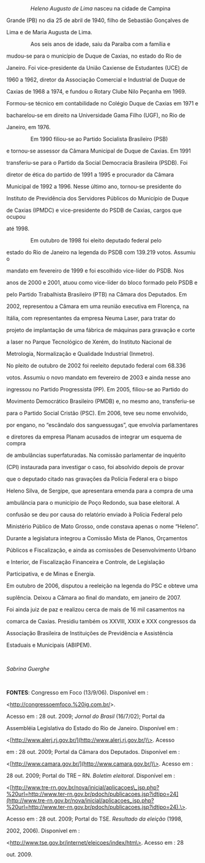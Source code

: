 

 



                *Heleno Augusto de Lima* nasceu na cidade de Campina

Grande (PB) no dia 25 de abril de 1940, filho de Sebastião Gonçalves de

Lima e de Maria Augusta de Lima.



                Aos seis anos de idade, saiu da Paraíba com a família e

mudou-se para o município de Duque de Caxias, no estado do Rio de

Janeiro. Foi vice-presidente da União Caxiense de Estudantes (UCE) de

1960 a 1962, diretor da Associação Comercial e Industrial de Duque de

Caxias de 1968 a 1974, e fundou o Rotary Clube Nilo Peçanha em 1969.

Formou-se técnico em contabilidade no Colégio Duque de Caxias em 1971 e

bacharelou-se em direito na Universidade Gama Filho (UGF), no Rio de

Janeiro, em 1976.



                Em 1990 filiou-se ao Partido Socialista Brasileiro (PSB)

e tornou-se assessor da Câmara Municipal de Duque de Caxias. Em 1991

transferiu-se para o Partido da Social Democracia Brasileira (PSDB). Foi

diretor de ética do partido de 1991 a 1995 e procurador da Câmara

Municipal de 1992 a 1996. Nesse último ano, tornou-se presidente do

Instituto de Previdência dos Servidores Públicos do Município de Duque

de Caxias (IPMDC) e vice-presidente do PSDB de Caxias, cargos que ocupou

até 1998.



                Em outubro de 1998 foi eleito deputado federal pelo

estado do Rio de Janeiro na legenda do PSDB com 139.219 votos. Assumiu o

mandato em fevereiro de 1999 e foi escolhido vice-líder do PSDB. Nos

anos de 2000 e 2001, atuou como vice-líder do bloco formado pelo PSDB e

pelo Partido Trabalhista Brasileiro (PTB) na Câmara dos Deputados. Em

2002, representou a Câmara em uma reunião executiva em Florença, na

Itália, com representantes da empresa Neuma Laser, para tratar do

projeto de implantação de uma fábrica de máquinas para gravação e corte

a laser no Parque Tecnológico de Xerém, do Instituto Nacional de

Metrologia, Normalização e Qualidade Industrial (Inmetro).



No pleito de outubro de 2002 foi reeleito deputado federal com 68.336

votos. Assumiu o novo mandato em fevereiro de 2003 e ainda nesse ano

ingressou no Partido Progressista (PP). Em 2005, filiou-se ao Partido do

Movimento Democrático Brasileiro (PMDB) e, no mesmo ano, transferiu-se

para o Partido Social Cristão (PSC). Em 2006, teve seu nome envolvido,

por engano, no “escândalo dos sanguessugas”, que envolvia parlamentares

e diretores da empresa Planam acusados de integrar um esquema de compra

de ambulâncias superfaturadas. Na comissão parlamentar de inquérito

(CPI) instaurada para investigar o caso, foi absolvido depois de provar

que o deputado citado nas gravações da Polícia Federal era o bispo

Heleno Silva, de Sergipe, que apresentara emenda para a compra de uma

ambulância para o município de Poço Redondo, sua base eleitoral. A

confusão se deu por causa do relatório enviado à Polícia Federal pelo

Ministério Público de Mato Grosso, onde constava apenas o nome “Heleno”.

Durante a legislatura integrou a Comissão Mista de Planos, Orçamentos

Públicos e Fiscalização, e ainda as comissões de Desenvolvimento Urbano

e Interior, de Fiscalização Financeira e Controle, de Legislação

Participativa, e de Minas e Energia.



Em outubro de 2006, disputou a reeleição na legenda do PSC e obteve uma

suplência. Deixou a Câmara ao final do mandato, em janeiro de 2007.



Foi ainda juiz de paz e realizou cerca de mais de 16 mil casamentos na

comarca de Caxias. Presidiu também os XXVIII, XXIX e XXX congressos da

Associação Brasileira de Instituições de Previdência e Assistência

Estaduais e Municipais (ABIPEM).



               



*Sabrina Guerghe*



 



**FONTES**: Congresso em Foco (13/9/06). Disponível em :

\<[http://congressoemfoco.%20ig.com.br/](http://congressoemfoco.%20ig.com.br/)\>.

Acesso em : 28 out. 2009; *Jornal do Brasil* (16/7/02); Portal da

Assembléia Legislativa do Estado do Rio de Janeiro. Disponível em :

\<[http://www.alerj.rj.gov.br/](http://www.alerj.rj.gov.br/)\>. Acesso

em : 28 out. 2009; Portal da Câmara dos Deputados. Disponível em :

\<[http://www.camara.gov.br/](http://www.camara.gov.br/)\>. Acesso em :

28 out. 2009; Portal do TRE – RN. *Boletim eleitoral*. Disponível em :

\<[http://www.tre-rn.gov.br/nova/inicial/aplicacoes\_jsp.php?%20url=http://www.ter-rn.gov.br/pdoch/publicacoes.jsp?idtipo=24](http://www.tre-rn.gov.br/nova/inicial/aplicacoes_jsp.php?%20url=http://www.ter-rn.gov.br/pdoch/publicacoes.jsp?idtipo=24).\>.

Acesso em : 28 out. 2009; Portal do TSE. *Resultado da eleição* (1998,

2002, 2006). Disponível em : 

\<http://www.tse.gov.br/internet/eleicoes/index/htm\>. Acesso em : 28

out. 2009.



 

